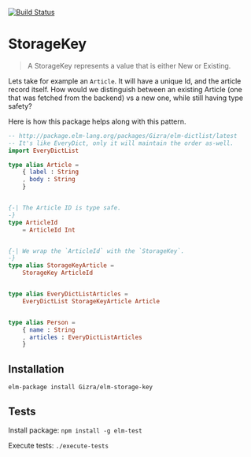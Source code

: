 [![Build Status](https://travis-ci.org/Gizra/elm-storage-key.svg?branch=master)](https://travis-ci.org/Gizra/elm-storage-key)

StorageKey
========

> A StorageKey represents a value that is either New or Existing.

Lets take for example an `Article`. It will have a unique Id, and the article record itself. How would we distinguish between an existing
Article (one that was fetched from the backend) vs a new one, while still having type safety?

Here is how this package helps along with this pattern.

```elm
-- http://package.elm-lang.org/packages/Gizra/elm-dictlist/latest
-- It's like EveryDict, only it will maintain the order as-well.
import EveryDictList

type alias Article =
    { label : String
    , body : String
    }


{-| The Article ID is type safe.
-}
type ArticleId
    = ArticleId Int


{-| We wrap the `ArticleId` with the `StorageKey`.
-}
type alias StorageKeyArticle =
    StorageKey ArticleId


type alias EveryDictListArticles =
    EveryDictList StorageKeyArticle Article


type alias Person =
    { name : String
    , articles : EveryDictListArticles
    }
```


## Installation

`elm-package install Gizra/elm-storage-key`

## Tests

Install package: `npm install -g elm-test`

Execute tests: `./execute-tests`
